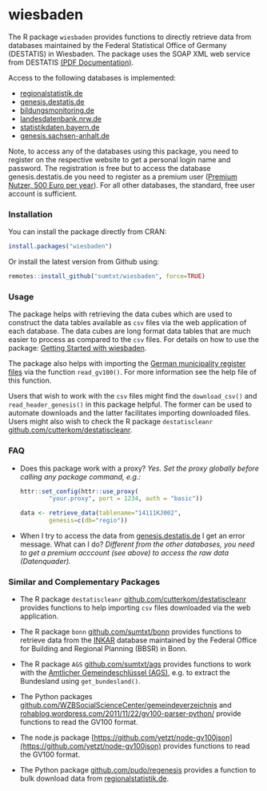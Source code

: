 # wiesbaden 

The R package `wiesbaden` provides functions to directly retrieve data from databases maintained by the Federal Statistical Office of Germany (DESTATIS) in Wiesbaden. The package uses the SOAP XML web service from DESTATIS [(PDF Documentation)](https://www-genesis.destatis.de/genesis/online?Menu=Webservice). 

Access to the following databases is implemented: 

* [regionalstatistik.de](https://www.regionalstatistik.de/genesis/online) 
* [genesis.destatis.de](https://www-genesis.destatis.de/genesis/online)
* [bildungsmonitoring.de](https://www.bildungsmonitoring.de/bildung/online/logon) 
* [landesdatenbank.nrw.de](https://www.landesdatenbank.nrw.de) 
* [statistikdaten.bayern.de](https://www.statistikdaten.bayern.de/genesis/online/)
* [genesis.sachsen-anhalt.de](https://genesis.sachsen-anhalt.de/genesis/online)

Note, to access any of the databases using this package, you need to register on the respective website to get a personal login name and password. The registration is free but to access the database genesis.destatis.de you need to register as a premium user ([Premium Nutzer, 500 Euro per year](https://www-genesis.destatis.de/genesis/online?Menu=Hilfe)). For all other databases, the standard, free user account is sufficient. 


### Installation 

You can install the package directly from CRAN: 

```R
install.packages("wiesbaden")
```

Or install the latest version from Github using:  

```R	
remotes::install_github("sumtxt/wiesbaden", force=TRUE)
```


### Usage 

The package helps with retrieving the data cubes which are used to construct the data tables available as `csv` files via the web application of each database. The data cubes are long format data tables that are much easier to process as compared to the `csv` files. For details on how to use the package: [Getting Started
with wiesbaden](https://sumtxt.github.io/wiesbaden/articles/wiesbaden.html).

The package also helps with importing the [German municipality register files](https://www.destatis.de/DE/ZahlenFakten/LaenderRegionen/Regionales/Gemeindeverzeichnis/Gemeindeverzeichnis.html) via the function `read_gv100()`. For more information see the help file of this function. 

Users that wish to work with the `csv` files might find the `download_csv()` and `read_header_genesis()` in this package helpful. The former can be used to automate downloads and the latter facilitates importing downloaded files. Users might also wish to check the R package `destatiscleanr`  [github.com/cutterkom/destatiscleanr](https://github.com/cutterkom/destatiscleanr).


### FAQ 

* Does this package work with a proxy? _Yes. Set the proxy globally before calling any package command, e.g.:_ 

	```R	
	httr::set_config(httr::use_proxy(
			"your.proxy", port = 1234, auth = "basic"))

	data <- retrieve_data(tablename="14111KJ002", 
			genesis=c(db="regio"))
	```	

* When I try to access the data from [genesis.destatis.de](https://www-genesis.destatis.de/genesis/online) I get an error message. What can I do? _Different from the other databases, you need to get a premium acccount (see above) to access the raw data (Datenquader)._ 


### Similar and Complementary Packages 

* The R package `destatiscleanr`  [github.com/cutterkom/destatiscleanr](https://github.com/cutterkom/destatiscleanr) provides functions to help importing `csv` files downloaded via the web application. 

* The R package `bonn` [github.com/sumtxt/bonn](https://github.com/sumtxt/bonn) provides functions to retrieve data from the [INKAR](https://www.inkar.de/) database maintained by the Federal Office for Building and Regional Planning (BBSR) in Bonn.

* The R package `AGS` [github.com/sumtxt/ags](https://github.com/sumtxt/ags) provides functions to work with the [Amtlicher Gemeindeschlüssel (AGS)](https://de.wikipedia.org/wiki/Amtlicher_Gemeindeschl%C3%BCssel), e.g. to extract the Bundesland using `get_bundesland()`. 

* The Python packages [github.com/WZBSocialScienceCenter/gemeindeverzeichnis](https://github.com/WZBSocialScienceCenter/gemeindeverzeichnis) and [rohablog.wordpress.com/2011/11/22/gv100-parser-python/](https://rohablog.wordpress.com/2011/11/22/gv100-parser-python/) provide functions to read the GV100 format. 

* The node.js package [https://github.com/yetzt/node-gv100json](https://github.com/yetzt/node-gv100json) provides functions to read the GV100 format. 

* The Python package [github.com/pudo/regenesis](https://github.com/pudo/regenesis) provides a function to bulk download data from [regionalstatistik.de](https://www.regionalstatistik.de/genesis/online). 


